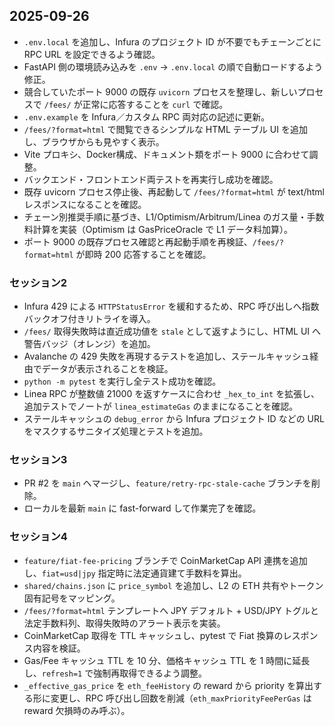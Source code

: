 ## 2025-09-26
- `.env.local` を追加し、Infura のプロジェクト ID が不要でもチェーンごとに RPC URL を設定できるよう確認。
- FastAPI 側の環境読み込みを `.env` → `.env.local` の順で自動ロードするよう修正。
- 競合していたポート 9000 の既存 `uvicorn` プロセスを整理し、新しいプロセスで `/fees/` が正常に応答することを `curl` で確認。
- `.env.example` を Infura／カスタム RPC 両対応の記述に更新。
- `/fees/?format=html` で閲覧できるシンプルな HTML テーブル UI を追加し、ブラウザからも見やすく表示。
- Vite プロキシ、Docker構成、ドキュメント類をポート 9000 に合わせて調整。
- バックエンド・フロントエンド両テストを再実行し成功を確認。
- 既存 uvicorn プロセス停止後、再起動して `/fees/?format=html` が text/html レスポンスになることを確認。
- チェーン別推奨手順に基づき、L1/Optimism/Arbitrum/Linea のガス量・手数料計算を実装（Optimism は GasPriceOracle で L1 データ料加算）。
- ポート 9000 の既存プロセス確認と再起動手順を再検証、`/fees/?format=html` が即時 200 応答することを確認。

### セッション2
- Infura 429 による `HTTPStatusError` を緩和するため、RPC 呼び出しへ指数バックオフ付きリトライを導入。
- `/fees/` 取得失敗時は直近成功値を `stale` として返すようにし、HTML UI へ警告バッジ（オレンジ）を追加。
- Avalanche の 429 失敗を再現するテストを追加し、ステールキャッシュ経由でデータが表示されることを検証。
- `python -m pytest` を実行し全テスト成功を確認。
- Linea RPC が整数値 21000 を返すケースに合わせ `_hex_to_int` を拡張し、追加テストでノートが `linea_estimateGas` のままになることを確認。
- ステールキャッシュの `debug_error` から Infura プロジェクト ID などの URL をマスクするサニタイズ処理とテストを追加。

### セッション3
- PR #2 を `main` へマージし、`feature/retry-rpc-stale-cache` ブランチを削除。
- ローカルを最新 `main` に fast-forward して作業完了を確認。

### セッション4
- `feature/fiat-fee-pricing` ブランチで CoinMarketCap API 連携を追加し、`fiat=usd|jpy` 指定時に法定通貨建て手数料を算出。
- `shared/chains.json` に `price_symbol` を追加し、L2 の ETH 共有やトークン固有記号をマッピング。
- `/fees/?format=html` テンプレートへ JPY デフォルト + USD/JPY トグルと法定手数料列、取得失敗時のアラート表示を実装。
- CoinMarketCap 取得を TTL キャッシュし、pytest で Fiat 換算のレスポンス内容を検証。
- Gas/Fee キャッシュ TTL を 10 分、価格キャッシュ TTL を 1 時間に延長し、`refresh=1` で強制再取得できるよう調整。
- `_effective_gas_price` を `eth_feeHistory` の reward から priority を算出する形に変更し、RPC 呼び出し回数を削減（`eth_maxPriorityFeePerGas` は reward 欠損時のみ呼ぶ）。
